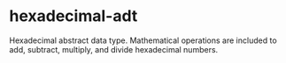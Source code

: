 # hexadecimal-adt
Hexadecimal abstract data type. Mathematical operations are included to add, subtract, multiply, and divide hexadecimal numbers.
